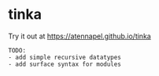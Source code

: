 # tinka

Try it out at https://atennapel.github.io/tinka

```
TODO:
- add simple recursive datatypes
- add surface syntax for modules
```
